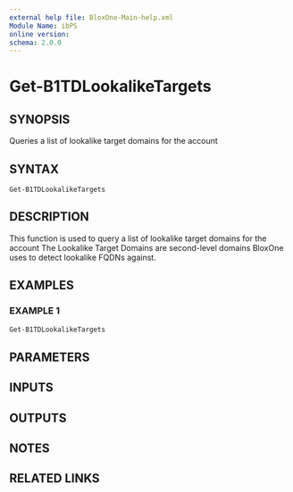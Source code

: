 ```yaml
---
external help file: BloxOne-Main-help.xml
Module Name: ibPS
online version:
schema: 2.0.0
---
```


# Get-B1TDLookalikeTargets

## SYNOPSIS
Queries a list of lookalike target domains for the account

## SYNTAX

```
Get-B1TDLookalikeTargets
```

## DESCRIPTION
This function is used to query a list of lookalike target domains for the account
The Lookalike Target Domains are second-level domains BloxOne uses to detect lookalike FQDNs against.

## EXAMPLES

### EXAMPLE 1
```powershell
Get-B1TDLookalikeTargets
```

## PARAMETERS

## INPUTS

## OUTPUTS

## NOTES

## RELATED LINKS
